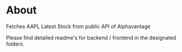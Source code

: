 # About

Fetches AAPL Latest Stock from public API of Alphavantage

Please find detailed readme's for backend / frontend in the designated folders.